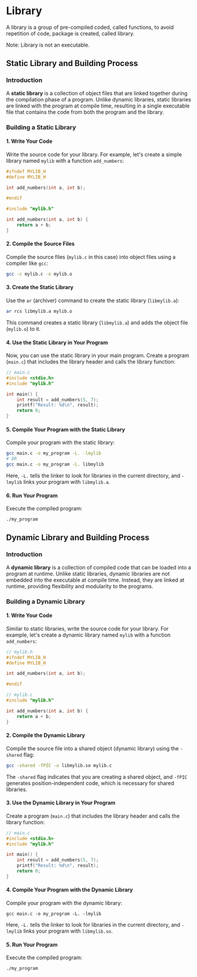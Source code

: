 # Library

A library is a group of pre-compiled coded, called functions, to avoid repetition of code, package is created, called library.

Note: Library is not an executable.

## Static Library and Building Process

### Introduction

A **static library** is a collection of object files that are linked together during the compilation phase of a program. Unlike dynamic libraries, static libraries are linked with the program at compile time, resulting in a single executable file that contains the code from both the program and the library.

### Building a Static Library

#### 1. Write Your Code

Write the source code for your library. For example, let's create a simple library named `mylib` with a function `add_numbers`:

```c
#ifndef MYLIB_H
#define MYLIB_H

int add_numbers(int a, int b);

#endif
```

```c
#include "mylib.h"

int add_numbers(int a, int b) {
    return a + b;
}
```

#### 2. Compile the Source Files

Compile the source files (`mylib.c` in this case) into object files using a compiler like `gcc`:

```bash
gcc -c mylib.c -o mylib.o
```

#### 3. Create the Static Library

Use the `ar` (archiver) command to create the static library (`libmylib.a`):

```bash
ar rcs libmylib.a mylib.o
```

This command creates a static library (`libmylib.a`) and adds the object file (`mylib.o`) to it.

#### 4. Use the Static Library in Your Program

Now, you can use the static library in your main program. Create a program (`main.c`) that includes the library header and calls the library function:

```c
// main.c
#include <stdio.h>
#include "mylib.h"

int main() {
    int result = add_numbers(5, 7);
    printf("Result: %d\n", result);
    return 0;
}
```

#### 5. Compile Your Program with the Static Library

Compile your program with the static library:

```bash
gcc main.c -o my_program -L. -lmylib
# OR
gcc main.c -o my_program -L. libmylib
```

Here, `-L.` tells the linker to look for libraries in the current directory, and `-lmylib` links your program with `libmylib.a`.

#### 6. Run Your Program

Execute the compiled program:

```bash
./my_program
```

## Dynamic Library and Building Process

### Introduction

A **dynamic library** is a collection of compiled code that can be loaded into a program at runtime. Unlike static libraries, dynamic libraries are not embedded into the executable at compile time. Instead, they are linked at runtime, providing flexibility and modularity to the programs.

### Building a Dynamic Library

#### 1. Write Your Code

Similar to static libraries, write the source code for your library. For example, let's create a dynamic library named `mylib` with a function `add_numbers`:

```c
// mylib.h
#ifndef MYLIB_H
#define MYLIB_H

int add_numbers(int a, int b);

#endif
```

```c
// mylib.c
#include "mylib.h"

int add_numbers(int a, int b) {
    return a + b;
}
```

#### 2. Compile the Dynamic Library

Compile the source file into a shared object (dynamic library) using the `-shared` flag:

```bash
gcc -shared -fPIC -o libmylib.so mylib.c
```

The `-shared` flag indicates that you are creating a shared object, and `-fPIC` generates position-independent code, which is necessary for shared libraries.

#### 3. Use the Dynamic Library in Your Program

Create a program (`main.c`) that includes the library header and calls the library function:

```c
// main.c
#include <stdio.h>
#include "mylib.h"

int main() {
    int result = add_numbers(5, 7);
    printf("Result: %d\n", result);
    return 0;
}
```

#### 4. Compile Your Program with the Dynamic Library

Compile your program with the dynamic library:

```
gcc main.c -o my_program -L. -lmylib
```

Here, `-L.` tells the linker to look for libraries in the current directory, and `-lmylib` links your program with `libmylib.so`.

#### 5. Run Your Program

Execute the compiled program:

```bash
./my_program
```

